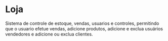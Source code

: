 # Loja


Sistema de controle de estoque, vendas, usuarios e controles, permitindo que o usuario efetue vendas, adicione produtos, adicione e exclua usuários vendedores e adicione ou exclua clientes.

